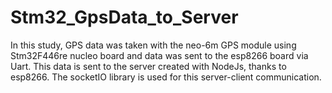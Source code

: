 # Stm32_GpsData_to_Server
In this study, GPS data was taken with the neo-6m GPS module using Stm32F446re nucleo board and data was sent to the esp8266 board via Uart. This data is sent to the server created with NodeJs, thanks to esp8266. The socketIO library is used for this server-client communication.
